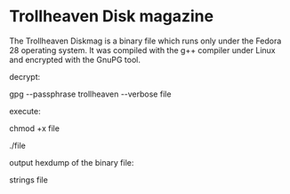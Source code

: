 # Trollheaven Disk magazine

The Trollheaven Diskmag is a binary file which runs only under the Fedora 28 operating system. 
It was compiled with the g++ compiler under Linux and encrypted with the GnuPG tool.

decrypt: 

  gpg --passphrase trollheaven --verbose file
  
execute: 

  chmod +x file
  
  ./file
  
output hexdump of the binary file:

  strings file
